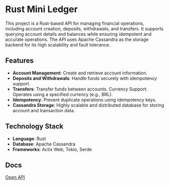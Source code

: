# Rust Mini Ledger
This project is a Rust-based API for managing financial operations, including account creation, deposits, withdrawals, and transfers. It supports querying account details and balances while ensuring idempotent and accurate operations. The API uses Apache Cassandra as the storage backend for its high scalability and fault tolerance.

## Features
 - **Account Management**: Create and retrieve account information.
 - **Deposits and Withdrawals**: Handle funds securely with idempotency support.
 - **Transfers**: Transfer funds between accounts.
Currency Support: Operates using a specified currency (e.g., BRL).
 - **Idempotency**: Prevent duplicate operations using idempotency keys.
 - **Cassandra Storage**: Highly scalable and distributed database for storing account and transaction data.

## Technology Stack
 - **Language**: Rust
 - **Database**: Apache Cassandra
 - **Frameworks**: Actix Web, Tokio, Serde

## Docs
[Open API](https://petstore.swagger.io/?url=https://raw.githubusercontent.com/leomonteiro92/mini_ledger_rust/refs/heads/main/openapi.yml)